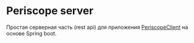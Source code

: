 # Periscope server

Простая серверная часть (rest api) для приложения [PeriscopeСlient](https://github.com/TSBprojects/PeriscopeClient) на основе Spring boot.

